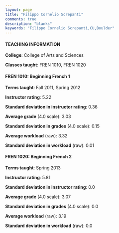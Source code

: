 ```yaml
---
layout: page
title: "Filippo Cornelio Screpanti" 
comments: true
description: "blanks"
keywords: "Filippo Cornelio Screpanti,CU,Boulder"
---
```

<head>
<script src="https://ajax.googleapis.com/ajax/libs/jquery/2.1.3/jquery.min.js"></script>
<script src="https://dl.dropboxusercontent.com/s/pc42nxpaw1ea4o9/highcharts.js?dl=0"></script>
<!-- <script src="../assets/js/highcharts.js"></script> -->
<style type="text/css">@font-face {
	font-family: "Bebas Neue";
	src: url(https://www.filehosting.org/file/details/544349/BebasNeue Regular.otf) format("opentype");
	}
	h1.Bebas { 
		font-family: "Bebas Neue", Verdana, Tahoma;
	}
</style>
</head>
	   
#### TEACHING INFORMATION

**College**: College of Arts and Sciences

**Classes taught**: FREN 1010, FREN 1020

#### FREN 1010: Beginning French 1

**Terms taught**: Fall 2011, Spring 2012

**Instructor rating**: 5.22

**Standard deviation in instructor rating**: 0.36

**Average grade** (4.0 scale): 3.03

**Standard deviation in grades** (4.0 scale): 0.15

**Average workload** (raw): 3.32

**Standard deviation in workload** (raw): 0.01

#### FREN 1020: Beginning French 2

**Terms taught**: Spring 2013

**Instructor rating**: 5.81

**Standard deviation in instructor rating**: 0.0

**Average grade** (4.0 scale): 3.07

**Standard deviation in grades** (4.0 scale): 0.0

**Average workload** (raw): 3.19

**Standard deviation in workload** (raw): 0.0


